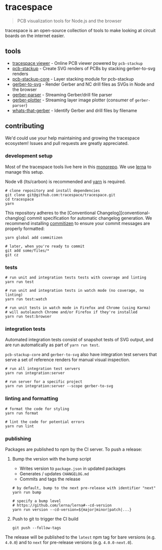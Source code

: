 # tracespace

> PCB visualization tools for Node.js and the browser

tracespace is an open-source collection of tools to make looking at circuit boards on the internet easier.

## tools

* [tracespace viewer][viewer] - Online PCB viewer powered by `pcb-stackup`
* [pcb-stackup][] - Create SVG renders of PCBs by stacking gerber-to-svg renders
* [pcb-stackup-core][] - Layer stacking module for pcb-stackup
* [gerber-to-svg][] - Render Gerber and NC drill files as SVGs in Node and the browser
* [gerber-parser][] - Streaming Gerber/drill file parser
* [gerber-plotter][] - Streaming layer image plotter (consumer of `gerber-parser`)
* [whats-that-gerber][] - Identify Gerber and drill files by filename

## contributing

We'd could use your help maintaining and growing the tracespace ecosystem! Issues and pull requests are greatly appreciated.

### development setup

Most of the tracespace tools live here in this [monorepo][]. We use [lerna][] to manage this setup.

Node v8 (lts/carbon) is recommended and [yarn][] is required.

```shell
# clone repository and install dependencies
git clone git@github.com:tracespace/tracespace.git
cd tracespace
yarn
```

This repository adheres to the [Conventional Changelog][conventional-changlog] commit specification for automatic changelog generation. We recommend installing [commitizen][commitizen] to ensure your commit messages are properly formatted:

```shell
yarn global add commitizen

# later, when you're ready to commit
git add some/files/*
git cz
```

### tests

```shell
# run unit and integration tests tests with coverage and linting
yarn run test

# run unit and integration tests in watch mode (no coverage, no linting)
yarn run test:watch

# run unit tests in watch mode in Firefox and Chrome (using Karma)
# will autolaunch Chrome and/or Firefox if they're installed
yarn run test:browser
```

### integration tests

Automated integration tests consist of snapshot tests of SVG output, and are run automatically as part of `yarn run test`.

`pcb-stackup-core` and `gerber-to-svg` also have integration test servers that serve a set of reference renders for manual visual inspection.

```shell
# run all integration test servers
yarn run integration:server

# run server for a specific project
yarn run integration:server --scope gerber-to-svg
```

### linting and formatting

```shell
# format the code for styling
yarn run format

# lint the code for potential errors
yarn run lint
```

### publishing

Packages are published to npm by the CI server. To push a release:

1. Bump the version with the bump script
    * Writes version to `package.json` in updated packages
    * Generates / updates `CHANGELOG.md`
    * Commits and tags the release

   ```shell
   # by default, bump to the next pre-release with identifier "next"
   yarn run bump

   # specify a bump level
   # https://github.com/lerna/lerna#--cd-version
   yarn run version --cd-version=${major|minor|patch|...}
   ```

2. Push to git to trigger the CI build

   ```shell
   git push --follow-tags
   ```

The release will be published to the `latest` npm tag for bare versions (e.g. `4.0.0`) and to `next` for pre-release versions (e.g. `4.0.0-next.0`).

[viewer]: http://viewer.tracespace.io
[pcb-stackup]: ./packages/pcb-stackup
[gerber-to-svg]: ./packages/gerber-to-svg
[pcb-stackup-core]: ./packages/pcb-stackup-core
[gerber-parser]: ./packages/gerber-parser
[gerber-plotter]: ./packages/gerber-plotter
[whats-that-gerber]: ./packages/whats-that-gerber
[monorepo]: https://github.com/babel/babel/blob/master/doc/design/monorepo.md
[yarn]: https://yarnpkg.com/
[lerna]: https://lernajs.io/
[conventional-changelog]: https://github.com/conventional-changelog/conventional-changelog
[commitizen]: https://commitizen.github.io/cz-cli/
